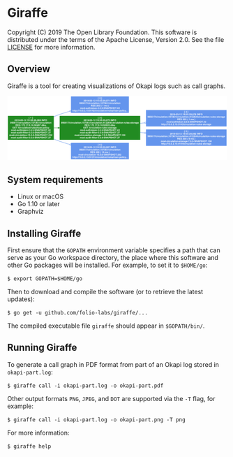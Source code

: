 Giraffe
=======

Copyright (C) 2019 The Open Library Foundation.  This software is
distributed under the terms of the Apache License, Version 2.0.  See the
file
[LICENSE](https://github.com/folio-labs/giraffe/blob/master/LICENSE) for
more information.


Overview
--------

Giraffe is a tool for creating visualizations of Okapi logs such as call
graphs.

![Giraffe example](https://github.com/folio-labs/giraffe/blob/master/okapi-example.png "Giraffe example")


System requirements
-------------------

* Linux or macOS
* Go 1.10 or later
* Graphviz


Installing Giraffe
------------------

First ensure that the `GOPATH` environment variable specifies a path
that can serve as your Go workspace directory, the place where this
software and other Go packages will be installed.  For example, to set
it to `$HOME/go`:

```shell
$ export GOPATH=$HOME/go
```

Then to download and compile the software (or to retrieve the latest
updates):

```shell
$ go get -u github.com/folio-labs/giraffe/...
```

The compiled executable file `giraffe` should appear in `$GOPATH/bin/`.


Running Giraffe
---------------

To generate a call graph in PDF format from part of an Okapi log stored
in `okapi-part.log`:

```shell
$ giraffe call -i okapi-part.log -o okapi-part.pdf
```

Other output formats `PNG`, `JPEG`, and `DOT` are supported via the `-T`
flag, for example:

```shell
$ giraffe call -i okapi-part.log -o okapi-part.png -T png
```

For more information:

```shell
$ giraffe help
```


